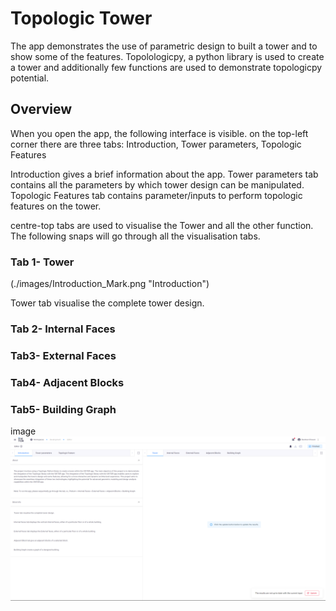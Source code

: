 # Topologic Tower


The app demonstrates the use of parametric design to built a tower and to show some of the features. 
 Topolologicpy, a python library is used to create a tower and additionally few functions are used to demonstrate topologicpy potential.

## Overview
When you open the app, the following interface is visible.
on the top-left corner there are three tabs: Introduction, Tower parameters, Topologic Features

Introduction gives a brief information about the app.
Tower parameters tab contains all the parameters by which tower design can be manipulated.
Topologic Features tab contains parameter/inputs to perform topologic features on the tower.

centre-top tabs are used to visualise the Tower and all the other function. The following snaps will go through all the visualisation tabs.

### Tab 1- Tower
(./images/Introduction_Mark.png "Introduction")

Tower tab visualise the complete tower design.
### Tab 2- Internal Faces
### Tab3- External Faces
### Tab4- Adjacent Blocks
### Tab5- Building Graph



image ![alt text2](./images/Introduction.png "Logo Title Text 1")